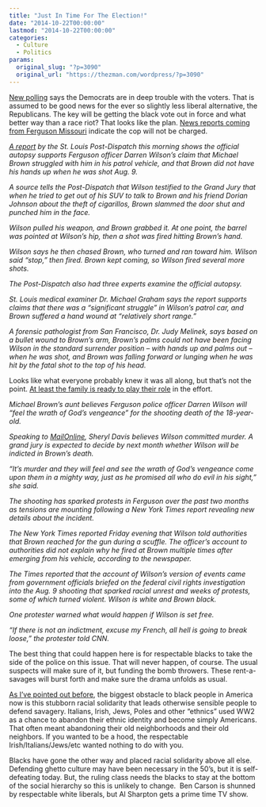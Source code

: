 ```yaml
---
title: "Just In Time For The Election!"
date: "2014-10-22T00:00:00"
lastmod: "2014-10-22T00:00:00"
categories:
  - Culture
  - Politics
params:
  original_slug: "?p=3090"
  original_url: "https://thezman.com/wordpress/?p=3090"
---
```


<a
href="http://news.yahoo.com/ap-gfk-poll-most-expect-gop-victory-november-202133360.html"
rel="noopener" target="_blank">New polling</a> says the Democrats are in
deep trouble with the voters. That is assumed to be good news for the
ever so slightly less liberal alternative, the Republicans. The key will
be getting the black vote out in force and what better way than a race
riot? That looks like the plan. <a
href="http://stlouis.cbslocal.com/2014/10/22/new-information-released-on-michael-brown-case/"
rel="noopener" target="_blank">News reports coming from Ferguson
Missouri</a> indicate the cop will not be charged.

<a
href="http://www.stltoday.com/news/local/crime-and-courts/official-autopsy-shows-michael-brown-had-close-range-wound-to/article_e98a4ce0-c284-57c9-9882-3fb7df75fef6.html"
rel="noopener" target="_blank"><em>A report</em></a> *by the St. Louis
Post-Dispatch this morning shows the official autopsy supports Ferguson
officer Darren Wilson’s claim that Michael Brown struggled with him in
his patrol vehicle, and that Brown did not have his hands up when he was
shot Aug. 9.*

*A source tells the Post-Dispatch that Wilson testified to the Grand
Jury that when he tried to get out of his SUV to talk to Brown and his
friend Dorian Johnson about the theft of cigarillos, Brown slammed the
door shut and punched him in the face.*

*Wilson pulled his weapon, and Brown grabbed it. At one point, the
barrel was pointed at Wilson’s hip, then a shot was fired hitting
Brown’s hand.*

*Wilson says he then chased Brown, who turned and ran toward him. Wilson
said “stop,” then fired. Brown kept coming, so Wilson fired several more
shots.*

*The Post-Dispatch also had three experts examine the official autopsy.*

*St. Louis medical examiner Dr. Michael Graham says the report supports
claims that there was a “significant struggle” in Wilson’s patrol car,
and Brown suffered a hand wound at “relatively short range.”*

*A forensic pathologist from San Francisco, Dr. Judy Melinek, says based
on a bullet wound to Brown’s arm, Brown’s palms could not have been
facing Wilson in the standard surrender position – with hands up and
palms out – when he was shot, and Brown was falling forward or lunging
when he was hit by the fatal shot to the top of his head.*

Looks like what everyone probably knew it was all along, but that’s not
the point. <a
href="http://stlouis.cbslocal.com/2014/10/22/browns-family-warns-officer-wilson-he-will-feel-the-wrath-of-gods-vengeance/"
rel="noopener" target="_blank">At least the family is ready to play
their role</a> in the effort.

*Michael Brown’s aunt believes Ferguson police officer Darren Wilson
will “feel the wrath of God’s vengeance” for the shooting death of the
18-year-old.*

*Speaking to <a
href="http://www.dailymail.co.uk/news/article-2800496/it-s-murder-feel-wrath-god-s-vengeance-michael-brown-s-family-react-angrily-leak-darren-wilson-s-testimony.html"
rel="noopener" target="_blank">MailOnline</a>, Sheryl Davis believes
Wilson committed murder. A grand jury is expected to decide by next
month whether Wilson will be indicted in Brown’s death.*

*“It’s murder and they will feel and see the wrath of God’s vengeance
come upon them in a mighty way, just as he promised all who do evil in
his sight,” she said.*

*The shooting has sparked protests in Ferguson over the past two months
as tensions are mounting following a New York Times report revealing new
details about the incident.*

*The New York Times reported Friday evening that Wilson told authorities
that Brown reached for the gun during a scuffle. The officer’s account
to authorities did not explain why he fired at Brown multiple times
after emerging from his vehicle, according to the newspaper.*

*The Times reported that the account of Wilson’s version of events came
from government officials briefed on the federal civil rights
investigation into the Aug. 9 shooting that sparked racial unrest and
weeks of protests, some of which turned violent. Wilson is white and
Brown black.*

*One protester warned what would happen if Wilson is set free.*

*“If there is not an indictment, excuse my French, all hell is going to
break loose,” the protester told CNN.*

The best thing that could happen here is for respectable blacks to take
the side of the police on this issue. That will never happen, of course.
The usual suspects will make sure of it, but funding the bomb throwers.
These rent-a-savages will burst forth and make sure the drama unfolds as
usual.

<a href="http://thezman.com/wordpress/?p=3035" rel="noopener"
target="_blank">As I’ve pointed out before</a>, the biggest obstacle to
black people in America now is this stubborn racial solidarity that
leads otherwise sensible people to defend savagery. Italians, Irish,
Jews, Poles and other “ethnics” used WW2 as a chance to abandon their
ethnic identity and become simply Americans. That often meant abandoning
their old neighborhoods and their old neighbors. If you wanted to be a
hood, the respectable Irish/Italians/Jews/etc wanted nothing to do with
you.

Blacks have gone the other way and placed racial solidarity above all
else. Defending ghetto culture may have been necessary in the 50’s, but
it is self-defeating today. But, the ruling class needs the blacks to
stay at the bottom of the social hierarchy so this is unlikely to
change.  Ben Carson is shunned by respectable white liberals, but Al
Sharpton gets a prime time TV show.
